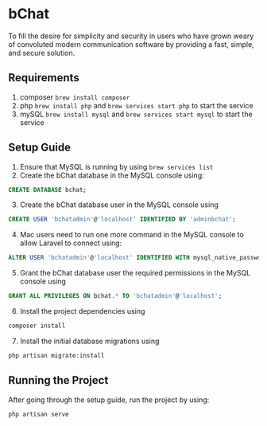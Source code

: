 # bChat
To fill the desire for simplicity and security in users who have grown weary of convoluted modern communication software by providing a fast, simple, and secure solution.

## Requirements
1. composer `brew install composer`
2. php `brew install php` and `brew services start php` to start the service
3. mySQL `brew install mysql` and `brew services start mysql` to start the service

## Setup Guide
1. Ensure that MySQL is running by using `brew services list`
2. Create the bChat database in the MySQL console using: 
```SQL
CREATE DATABASE bchat;
```
3. Create the bChat database user in the MySQL console using 
```SQL
CREATE USER 'bchatadmin'@'localhost' IDENTIFIED BY 'adminbchat';
````
4. Mac users need to run one more command in the MySQL console to allow Laravel to connect using:
```SQL
ALTER USER 'bchatadmin'@'localhost' IDENTIFIED WITH mysql_native_password BY 'adminbchat';
```
5. Grant the bChat database user the required permissions in the MySQL console using 
```SQL
GRANT ALL PRIVILEGES ON bchat.* TO 'bchatadmin'@'localhost';
```
6. Install the project dependencies using 
```bash
composer install
```
7. Install the  initial database migrations using 
```bash
php artisan migrate:install
```
## Running the Project
After going through the setup guide, run the project by using:
```bash
php artisan serve
```
